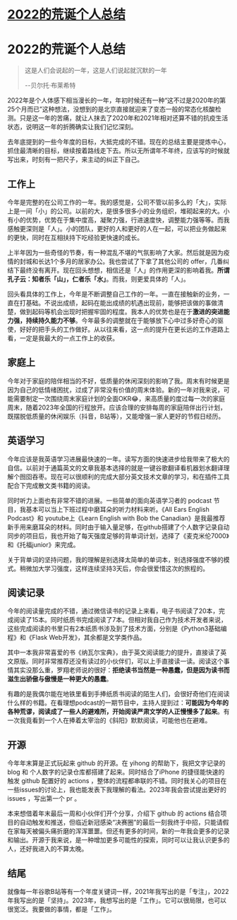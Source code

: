 # [2022的荒诞个人总结](https://github.com/mengziin/gitblog/issues/11)

# 2022的荒诞个人总结

> 这是人们会说起的一年，这是人们说起就沉默的一年
>
> --贝尔托·布莱希特

2022年是个人体感下相当漫长的一年，年初时候还有一种“这不过是2020年的第25个月而已”这种想法，没想到的是北京直接就迎来了变态一般的常态化核酸检测。只是这一年的苦痛，就让人抹去了2020年和2021年相对还算不错的抗疫生活状态，说明这一年的折腾确实让我们记忆深刻。

去年底提到的一些今年度的目标，大抵完成的不错。现在的总结主要是提炼中心，抓住最清晰的目标，继续按着路线走下去。所以无所谓年不年终，应该写的时候就写出来，时刻有一把尺子，来主动的纠正下自己。

## 工作上

今年是完整的在公司工作的一年。我的感觉是，公司不管以前多么的「大」，实际上是一间「小」的公司。以前的大，是很多很多小的业务组织，堆砌起来的大。小有小的优势，优势在于集中度高，凝聚力强，行进速度快，调整能力强等等。而我感触更深则是「人」。小的团队，更好的人和更好的人在一起，可以把业务做起来的更快，同时在互相扶持下吃经验更快速的成长。

上半年因为一些奇怪的节奏，有一种混乱不堪的气氛影响了大家。然后就是因为疫情的封城和长达1个多月的居家办公。我也尝试了下拿了其他公司的 offer，几番纠结下最终没有离开。现在回头想想，相信还是「人」的作用更深的影响着我。**所谓孔子云：知者乐「山」，仁者乐「水」**。而我，则更爱具体的「人」。

回头看具体的工作上，今年是不断调整自己工作的一年。一直在接触新的业务，一直在打基础。不说出成绩，起码在能出成绩的机遇出现前，能够把该做的事做清楚，做到起码等机会出现时把握牢固的程度。我本人的优势也是在于**激进的突进能力强，持续持久能力不够**。今年最多的调整就在于能够放下心中过多好奇心的驱使，好好的把手头的工作做好。从以往来看，这一点的提升在更长远的工作道路上看，一定是我最大的一点工作上的收获。

## 家庭上

今年对于家庭的陪伴相当的不好，低质量的休闲深刻的影响了我。周末有时候更是因为自己的低情绪困扰，过成了非常没有价值的周末体验。新的一年对我来说，可能需要制定一次围绕周末家庭计划的全面OKR😂，来高质量的度过每一次的家庭周末，随着2023年全国的行程放开。应该合理的安排每周的家庭陪伴出行计划，既摆脱低质量的休闲娱乐（抖音，B站等），又能增强一家人更好的节假日经历。

## 英语学习

今年应该是我英语学习进展最快速的一年。读写方面的快速进步给我带来了极大的自信。以前对于通篇英文的文章我基本选择的就是一键谷歌翻译看机器划水翻译理解个囫囵吞枣。现在可以很顺利的完成大部分英文技术文章的学习，和在插件工具配合下完成散文类书籍的阅读。

同时听力上面也有非常不错的进展。一些简单的面向英语学习者的 podcast 节目，我基本可以当上下班过程中磨耳朵的听力材料来听。《All Ears English Podcast》和 youtube上《Learn English with Bob the Canadian》是我最推荐新手用来磨耳朵的材料。同时由于输入量足够，在github搭建了个人数字记录自动同步的项目后，我也开始了每天强度足够的背单词计划，选择了《麦克米伦7000》和《托福junior》来完成。

关于背单词的坚持问题，我的理解是别选择太简单的单词本，别选择强度不够的模式。稍微加大学习强度，这样连续坚持3天后，你会很爱惜这次的旅程的。

## 阅读记录

今年的阅读量完成的不错，通过微信读书的记录上来看，电子书阅读了20本，完成阅读了15本。同时纸质书完成阅读了7本。但相对我自己作为技术开发者来说，这些完成阅读的书里只有2本纸质书涉及到了技术方面，分别是《Python3基础编程》和《Flask Web开发》，其余都是文学类作品。

其中一本我非常喜爱的书《纳瓦尔宝典》，由于英文阅读能力的提升，直接读了英文原版。同时非常推荐还没有读过的小伙伴们，可以上手直接读一读。阅读这个事情其实没那么重，罗翔老师说的很好：**拒绝读书当然是一种愚蠢，但是因为读书而滋生出骄傲与傲慢是一种更大的愚蠢**。

有趣的是我偶尔能在地铁里看到手捧纸质书阅读的陌生人们，会很好奇他们在阅读什么样的书籍。在看理想podcast的一期节目中，主持人提到过：**可能因为今年的各种荒谬，阅读成了一些人的避难所，开始阅读严肃文学的人正慢慢多了起来**。有一次我竟看到一个人在捧着太宰治的《斜阳》默默阅读，可能他也在避难。

## 开源

今年年末算是正式玩起来 github 的开源。在 yihong 的帮助下，我把文字记录的 blog 和 个人数字的记录仓库都搭建了起来。同时结合了iPhone 的捷径能快速的触发 github 配置好的 actions ，整体的流程都串联的不错。同时我关心的项目在一些issues的讨论上，我也能发表下我理解的看法。2023年我会尝试提出更好的 issues ，写出第一个 pr 。

本来想借着年末最后一周和小伙伴们开个分享，介绍下 github 的 actions 结合项目的自动触发和推送，但临近新冠感染“决赛圈”的最后一刻我终于中招，只能请假在家每天被偏头痛折磨的浑浑噩噩。但还有更多的时间，新的一年我会更多的记录和输出。开源于我来说，是一种增加更多可能性的探索，同时可以让我认识更多的人，还好我进入的不算太晚。

## 结尾

就像每一年谷歌B站等有一个年度关键词一样，2021年我写出的是「专注」，2022年我写出的是「坚持」。2023年，我想写出的是「工作」。它可以很局限，也可以很宽泛。我要做的事情，都是「工作」。
